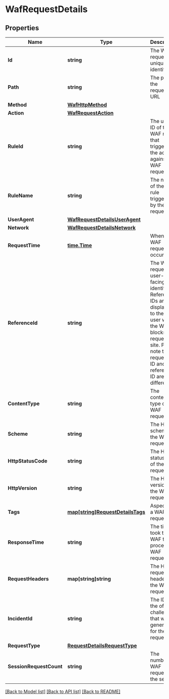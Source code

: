 # WafRequestDetails

## Properties

Name | Type | Description | Notes
------------ | ------------- | ------------- | -------------
**Id** | **string** | The WAF request&#39;s unique identifier | [optional] 
**Path** | **string** | The path of the requested URL | [optional] 
**Method** | [**WafHttpMethod**](wafHttpMethod.md) |  | [optional] 
**Action** | [**WafRequestAction**](wafRequestAction.md) |  | [optional] 
**RuleId** | **string** | The unique ID of the WAF rule that triggered the action against the WAF request | [optional] 
**RuleName** | **string** | The name of the WAF rule triggered by the request | [optional] 
**UserAgent** | [**WafRequestDetailsUserAgent**](wafRequestDetailsUserAgent.md) |  | [optional] 
**Network** | [**WafRequestDetailsNetwork**](wafRequestDetailsNetwork.md) |  | [optional] 
**RequestTime** | [**time.Time**](time.Time.md) | When the WAF request occurred | [optional] 
**ReferenceId** | **string** | The WAF request&#39;s user-facing identifier  Reference IDs are displayed to the end user when the WAF blocks a request to a site. Please note that a request&#39;s ID and reference ID are different. | [optional] 
**ContentType** | **string** | The content type of the WAF request | [optional] 
**Scheme** | **string** | The HTTP scheme of the WAF request | [optional] 
**HttpStatusCode** | **string** | The HTTP status code of the WAF request | [optional] 
**HttpVersion** | **string** | The HTTP version of the WAF request | [optional] 
**Tags** | [**map[string]RequestDetailsTags**](RequestDetailsTags.md) | Aspects of a WAF request | [optional] 
**ResponseTime** | **string** | The time it took the WAF to process the WAF request | [optional] 
**RequestHeaders** | **map[string]string** | The HTTP request headers of the WAF request | [optional] 
**IncidentId** | **string** | The ID of the of challenge that was generated for the WAF request | [optional] 
**RequestType** | [**RequestDetailsRequestType**](RequestDetailsRequestType.md) |  | [optional] 
**SessionRequestCount** | **string** | The number of WAF requests in the session | [optional] 

[[Back to Model list]](../README.md#documentation-for-models) [[Back to API list]](../README.md#documentation-for-api-endpoints) [[Back to README]](../README.md)


